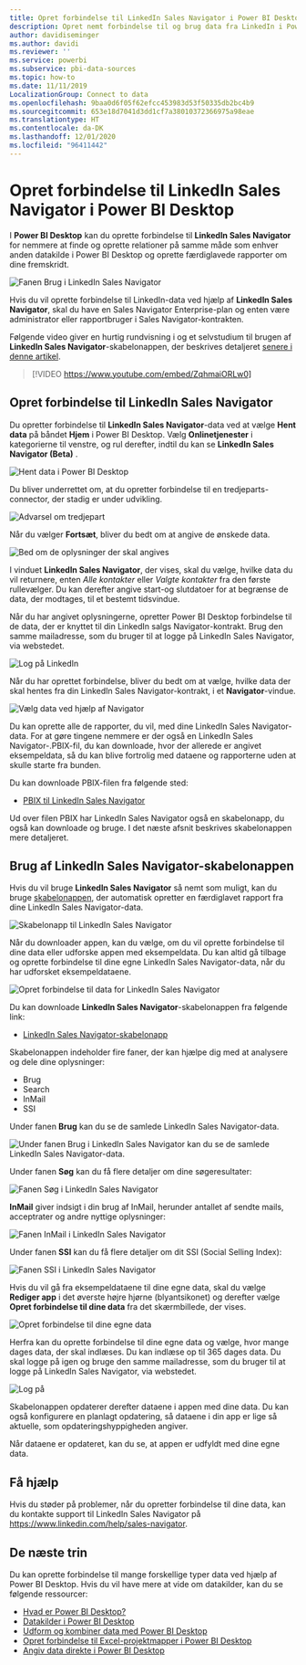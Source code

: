 ```yaml
---
title: Opret forbindelse til LinkedIn Sales Navigator i Power BI Desktop
description: Opret nemt forbindelse til og brug data fra LinkedIn i Power BI Desktop
author: davidiseminger
ms.author: davidi
ms.reviewer: ''
ms.service: powerbi
ms.subservice: pbi-data-sources
ms.topic: how-to
ms.date: 11/11/2019
LocalizationGroup: Connect to data
ms.openlocfilehash: 9baa0d6f05f62efcc453983d53f50335db2bc4b9
ms.sourcegitcommit: 653e18d7041d3dd1cf7a38010372366975a98eae
ms.translationtype: HT
ms.contentlocale: da-DK
ms.lasthandoff: 12/01/2020
ms.locfileid: "96411442"
---
```

# <a name="connect-to-linkedin-sales-navigator-in-power-bi-desktop"></a>Opret forbindelse til LinkedIn Sales Navigator i Power BI Desktop

I **Power BI Desktop** kan du oprette forbindelse til **LinkedIn Sales Navigator** for nemmere at finde og oprette relationer på samme måde som enhver anden datakilde i Power BI Desktop og oprette færdiglavede rapporter om dine fremskridt.

![Fanen Brug i LinkedIn Sales Navigator](media/desktop-connect-linkedin-sales-navigator/linkedin-sales-navigator-01.png)


Hvis du vil oprette forbindelse til LinkedIn-data ved hjælp af **LinkedIn Sales Navigator**, skal du have en Sales Navigator Enterprise-plan og enten være administrator eller rapportbruger i Sales Navigator-kontrakten.

Følgende video giver en hurtig rundvisning i og et selvstudium til brugen af **LinkedIn Sales Navigator**-skabelonappen, der beskrives detaljeret [senere i denne artikel](#using-the-linkedin-sales-navigator-template-app). 

> [!VIDEO https://www.youtube.com/embed/ZqhmaiORLw0]

## <a name="connect-to-linkedin-sales-navigator"></a>Opret forbindelse til LinkedIn Sales Navigator

Du opretter forbindelse til **LinkedIn Sales Navigator**-data ved at vælge **Hent data** på båndet **Hjem** i Power BI Desktop. Vælg **Onlinetjenester** i kategorierne til venstre, og rul derefter, indtil du kan se **LinkedIn Sales Navigator (Beta)** .

![Hent data i Power BI Desktop](media/desktop-connect-linkedin-sales-navigator/linkedin-sales-navigator-02.png)

Du bliver underrettet om, at du opretter forbindelse til en tredjeparts-connector, der stadig er under udvikling. 

![Advarsel om tredjepart](media/desktop-connect-linkedin-sales-navigator/linkedin-sales-navigator-03.png)

Når du vælger **Fortsæt**, bliver du bedt om at angive de ønskede data.

![Bed om de oplysninger der skal angives](media/desktop-connect-linkedin-sales-navigator/linkedin-sales-navigator-04.png)


I vinduet **LinkedIn Sales Navigator**, der vises, skal du vælge, hvilke data du vil returnere, enten *Alle kontakter* eller *Valgte kontakter* fra den første rullevælger. Du kan derefter angive start-og slutdatoer for at begrænse de data, der modtages, til et bestemt tidsvindue.

Når du har angivet oplysningerne, opretter Power BI Desktop forbindelse til de data, der er knyttet til din LinkedIn salgs Navigator-kontrakt. Brug den samme mailadresse, som du bruger til at logge på LinkedIn Sales Navigator, via webstedet. 

![Log på LinkedIn](media/desktop-connect-linkedin-sales-navigator/linkedin-sales-navigator-05.png)

Når du har oprettet forbindelse, bliver du bedt om at vælge, hvilke data der skal hentes fra din LinkedIn Sales Navigator-kontrakt, i et **Navigator**-vindue.

![Vælg data ved hjælp af Navigator](media/desktop-connect-linkedin-sales-navigator/linkedin-sales-navigator-09.png)

Du kan oprette alle de rapporter, du vil, med dine LinkedIn Sales Navigator-data. For at gøre tingene nemmere er der også en LinkedIn Sales Navigator-.PBIX-fil, du kan downloade, hvor der allerede er angivet eksempeldata, så du kan blive fortrolig med dataene og rapporterne uden at skulle starte fra bunden.

Du kan downloade PBIX-filen fra følgende sted:
* [PBIX til LinkedIn Sales Navigator](service-template-apps-samples.md)

Ud over filen PBIX har LinkedIn Sales Navigator også en skabelonapp, du også kan downloade og bruge. I det næste afsnit beskrives skabelonappen mere detaljeret.


## <a name="using-the-linkedin-sales-navigator-template-app"></a>Brug af LinkedIn Sales Navigator-skabelonappen

Hvis du vil bruge **LinkedIn Sales Navigator** så nemt som muligt, kan du bruge [skabelonappen](service-template-apps-overview.md), der automatisk opretter en færdiglavet rapport fra dine LinkedIn Sales Navigator-data.

![Skabelonapp til LinkedIn Sales Navigator](media/desktop-connect-linkedin-sales-navigator/linkedin-sales-navigator-10.png)

Når du downloader appen, kan du vælge, om du vil oprette forbindelse til dine data eller udforske appen med eksempeldata. Du kan altid gå tilbage og oprette forbindelse til dine egne LinkedIn Sales Navigator-data, når du har udforsket eksempeldataene. 

![Opret forbindelse til data for LinkedIn Sales Navigator](media/desktop-connect-linkedin-sales-navigator/linkedin-sales-navigator-11.png)



Du kan downloade **LinkedIn Sales Navigator**-skabelonappen fra følgende link:
* [LinkedIn Sales Navigator-skabelonapp](https://appsource.microsoft.com/en-us/product/power-bi/pbi-contentpacks.linkedin_navigator)

Skabelonappen indeholder fire faner, der kan hjælpe dig med at analysere og dele dine oplysninger:

* Brug
* Search
* InMail
* SSI

Under fanen **Brug** kan du se de samlede LinkedIn Sales Navigator-data.

![Under fanen Brug i LinkedIn Sales Navigator kan du se de samlede LinkedIn Sales Navigator-data.](media/desktop-connect-linkedin-sales-navigator/linkedin-sales-navigator-12.png)

Under fanen **Søg** kan du få flere detaljer om dine søgeresultater:

![Fanen Søg i LinkedIn Sales Navigator](media/desktop-connect-linkedin-sales-navigator/linkedin-sales-navigator-13.png)

**InMail** giver indsigt i din brug af InMail, herunder antallet af sendte mails, acceptrater og andre nyttige oplysninger:

![Fanen InMail i LinkedIn Sales Navigator](media/desktop-connect-linkedin-sales-navigator/linkedin-sales-navigator-14.png)

Under fanen **SSI** kan du få flere detaljer om dit SSI (Social Selling Index):

![Fanen SSI i LinkedIn Sales Navigator](media/desktop-connect-linkedin-sales-navigator/linkedin-sales-navigator-15.png)

Hvis du vil gå fra eksempeldataene til dine egne data, skal du vælge **Rediger app** i det øverste højre hjørne (blyantsikonet) og derefter vælge **Opret forbindelse til dine data** fra det skærmbillede, der vises.

![Opret forbindelse til dine egne data](media/desktop-connect-linkedin-sales-navigator/linkedin-sales-navigator-16.png)

Herfra kan du oprette forbindelse til dine egne data og vælge, hvor mange dages data, der skal indlæses. Du kan indlæse op til 365 dages data. Du skal logge på igen og bruge den samme mailadresse, som du bruger til at logge på LinkedIn Sales Navigator, via webstedet. 

![Log på](media/desktop-connect-linkedin-sales-navigator/linkedin-sales-navigator-17.png)

Skabelonappen opdaterer derefter dataene i appen med dine data. Du kan også konfigurere en planlagt opdatering, så dataene i din app er lige så aktuelle, som opdateringshyppigheden angiver. 

Når dataene er opdateret, kan du se, at appen er udfyldt med dine egne data.

## <a name="getting-help"></a>Få hjælp

Hvis du støder på problemer, når du opretter forbindelse til dine data, kan du kontakte support til LinkedIn Sales Navigator på https://www.linkedin.com/help/sales-navigator. 

## <a name="next-steps"></a>De næste trin
Du kan oprette forbindelse til mange forskellige typer data ved hjælp af Power BI Desktop. Hvis du vil have mere at vide om datakilder, kan du se følgende ressourcer:

* [Hvad er Power BI Desktop?](../fundamentals/desktop-what-is-desktop.md)
* [Datakilder i Power BI Desktop](desktop-data-sources.md)
* [Udform og kombiner data med Power BI Desktop](desktop-shape-and-combine-data.md)
* [Opret forbindelse til Excel-projektmapper i Power BI Desktop](desktop-connect-excel.md)   
* [Angiv data direkte i Power BI Desktop](desktop-enter-data-directly-into-desktop.md)   
